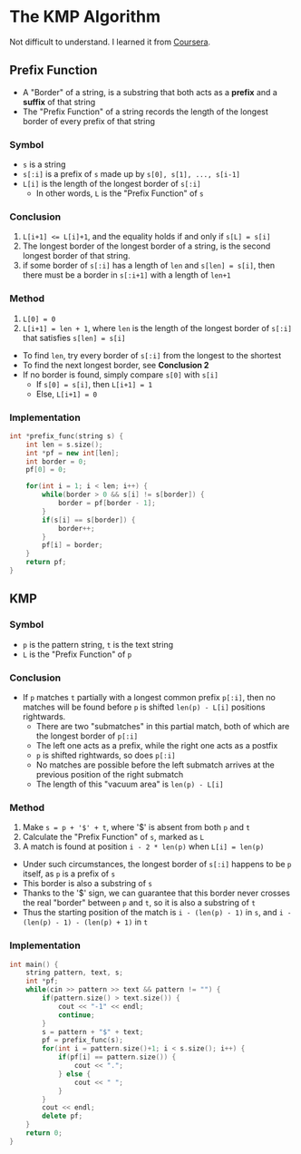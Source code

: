 # The KMP Algorithm

Not difficult to understand. I learned it from [Coursera](https://www.coursera.org/learn/algorithms-on-strings/home/week/3).

## Prefix Function

- A "Border" of a string, is a substring that both acts as a **prefix** and a **suffix** of that string
- The "Prefix Function" of a string records the length of the longest border of every prefix of that string

### Symbol

- `s` is a string
- `s[:i]` is a prefix of `s` made up by `s[0], s[1], ..., s[i-1]`
- `L[i]` is the length of the longest border of `s[:i]`
  - In other words, `L` is the "Prefix Function" of `s`

### Conclusion
1. `L[i+1] <= L[i]+1`, and the equality holds if and only if `s[L] = s[i]`
2. The longest border of the longest border of a string, is the second longest border of that string.
3. if some border of `s[:i]` has a length of `len` and `s[len] = s[i]`, then there must be a border in `s[:i+1]` with a length of `len+1`

### Method
1. `L[0] = 0`
2. `L[i+1] = len + 1`, where `len` is the length of the longest border of `s[:i]` that satisfies `s[len] = s[i]`
  - To find `len`, try every border of `s[:i]` from the longest to the shortest
  - To find the next longest border, see **Conclusion 2**
  - If no border is found, simply compare `s[0]` with `s[i]`
    - If `s[0] = s[i]`, then `L[i+1] = 1`
    - Else, `L[i+1] = 0`

### Implementation

```cpp
int *prefix_func(string s) {
	int len = s.size();
	int *pf = new int[len];
	int border = 0;
	pf[0] = 0;

	for(int i = 1; i < len; i++) {
		while(border > 0 && s[i] != s[border]) {
			border = pf[border - 1];
		}
		if(s[i] == s[border]) {
			border++;
		}
		pf[i] = border;
	}
	return pf;
}
```

## KMP

### Symbol

- `p` is the pattern string, `t` is the text string
- `L` is the "Prefix Function" of `p`

### Conclusion

- If `p` matches `t` partially with a longest common prefix `p[:i]`, then no matches will be found before `p` is shifted `len(p) - L[i]` positions rightwards.
  - There are two "submatches" in this partial match, both of which are the longest border of `p[:i]`
  - The left one acts as a prefix, while the right one acts as a postfix
  - `p` is shifted rightwards, so does `p[:i]`
  - No matches are possible before the left submatch arrives at the previous position of the right submatch
  - The length of this "vacuum area" is `len(p) - L[i]`

### Method

1. Make `s = p + '$' + t`, where '$' is absent from both `p` and `t`
2. Calculate the "Prefix Function" of `s`, marked as `L`
3. A match is found at position `i - 2 * len(p)` when `L[i] = len(p)`
  - Under such circumstances, the longest border of `s[:i]` happens to be `p` itself, as `p` is a prefix of `s`
  - This border is also a substring of `s`
  - Thanks to the '$' sign, we can guarantee that this border never crosses the real "border" between `p` and `t`, so it is also a substring of `t`
  - Thus the starting position of the match is `i - (len(p) - 1)` in `s`, and `i - (len(p) - 1) - (len(p) + 1)` in `t`

### Implementation

```cpp
int main() {
	string pattern, text, s;
	int *pf;
	while(cin >> pattern >> text && pattern != "") {
		if(pattern.size() > text.size()) {
			cout << "-1" << endl;
			continue;
		}
		s = pattern + "$" + text;
		pf = prefix_func(s);
		for(int i = pattern.size()+1; i < s.size(); i++) {
			if(pf[i] == pattern.size()) {
				cout << ".";
			} else {
				cout << " ";
			}
		}
		cout << endl;
		delete pf;
	}
	return 0;
}
```